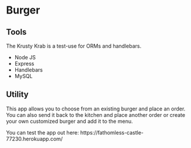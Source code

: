 <h1>Burger</h1>

<h2>Tools</h2>
<p>The Krusty Krab is a test-use for ORMs and handlebars.</p>
<ul>
    <li>Node JS</li>
    <li>Express</li>
    <li>Handlebars</li>
    <li>MySQL</li>
</ul>

<h2>Utility</h2>
<p>This app allows you to choose from an existing burger and place an order. You can also send it back to the kitchen and place another order or create your own customized burger and add it to the menu.</p>
<p>You can test the app out here: https://fathomless-castle-77230.herokuapp.com/</p>
